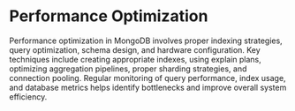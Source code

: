 # Performance Optimization

Performance optimization in MongoDB involves proper indexing strategies, query optimization, schema design, and hardware configuration. Key techniques include creating appropriate indexes, using explain plans, optimizing aggregation pipelines, proper sharding strategies, and connection pooling. Regular monitoring of query performance, index usage, and database metrics helps identify bottlenecks and improve overall system efficiency.
